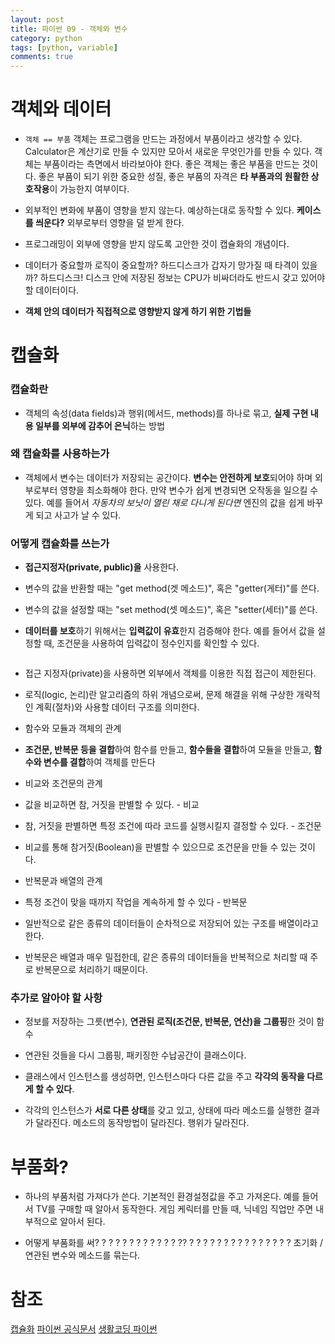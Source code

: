 ```yaml
---
layout: post
title: 파이썬 09 - 객체와 변수
category: python
tags: [python, variable]
comments: true
---
```


# 객체와 데이터

- `객체 == 부품` 객체는 프로그램을 만드는 과정에서 부품이라고 생각할 수 있다. Calculator은 계산기로 만들 수 있지만 모아서 새로운 무엇인가를 만들 수 있다. 객체는 부품이라는 측면에서 바라보아야 한다. 좋은 객체는 좋은 부품을 만드는 것이다. 좋은 부품이 되기 위한 중요한 성질, 좋은 부품의 자격은 **타 부품과의 원활한 상호작용**이 가능한지 여부이다.

- 외부적인 변화에 부품이 영향을 받지 않는다. 예상하는대로 동작할 수 있다. **케이스를 씌운다?** 외부로부터 영향을 덜 받게 한다.

- 프로그래밍이 외부에 영향을 받지 않도록 고안한 것이 캡슐화의 개념이다. 

- 데이터가 중요할까 로직이 중요할까? 하드디스크가 갑자기 망가질 때 타격이 있을까? 하드디스크! 디스크 안에 저장된 정보는 CPU가 비싸더라도 반드시 갖고 있어야 할 데이터이다.

- **객체 안의 데이터가 직접적으로 영향받지 않게 하기 위한 기법들**

# 캡슐화

### 캡슐화란

- 객체의 속성(data fields)과 행위(메서드, methods)를 하나로 묶고, **실제 구현 내용 일부를 외부에 감추어 은닉**하는 방법

### 왜 캡슐화를 사용하는가

- 객체에서 변수는 데이터가 저장되는 공간이다. **변수는 안전하게 보호**되어야 하며 외부로부터 영향을 최소화해야 한다. 만약 변수가 쉽게 변경되면 오작동을 일으킬 수 있다. 예를 들어서 *자동차의 보닛이 열린 채로 다니게 된다면* 엔진의 값을 쉽게 바꾸게 되고 사고가 날 수 있다.

### 어떻게 캡슐화를 쓰는가

- **접근지정자(private, public)을** 사용한다.

- 변수의 값을 반환할 때는 "get method(겟 메소드)", 혹은 "getter(게터)"를 쓴다.

- 변수의 값을 설정할 때는 "set method(셋 메소드)", 혹은 "setter(세터)"를 쓴다.

- **데이터를 보호**하기 위해서는 **입력값이 유효**한지 검증해야 한다. 예를 들어서 값을 설정할 때, 조건문을 사용하여 입력값이 정수인지를 확인할 수 있다.

```python

```

- 접근 지정자(private)을 사용하면 외부에서 객체를 이용한 직접 접근이 제한된다.



- 로직(logic, 논리)란 알고리즘의 하위 개념으로써, 문제 해결을 위해 구상한 개략적인 계획(절차)와 사용할 데이터 구조를 의미한다.

- 함수와 모듈과 객체의 관계

- **조건문, 반복문 등을 결합**하여 함수를 만들고, **함수들을 결합**하여 모듈을 만들고, **함수와 변수를 결합**하여 객체를 만든다

- 비교와 조건문의 관계

- 값을 비교하면 참, 거짓을 판별할 수 있다. - 비교
- 참, 거짓을 판별하면 특정 조건에 따라 코드를 실행시킬지 결정할 수 있다. - 조건문
- 비교를 통해 참거짓(Boolean)을 판별할 수 있으므로 조건문을 만들 수 있는 것이다.

- 반복문과 배열의 관계

- 특정 조건이 맞을 때까지 작업을 계속하게 할 수 있다 - 반복문
- 일반적으로 같은 종류의 데이터들이 순차적으로 저장되어 있는 구조를 배열이라고 한다.
- 반복문은 배열과 매우 밀접한데, 같은 종류의 데이터들을 반복적으로 처리할 때 주로 반복문으로 처리하기 때문이다.





### 추가로 알아야 할 사항

- 정보를 저장하는 그릇(변수), **연관된 로직(조건문, 반복문, 연산)을 그룹핑**한 것이 함수

- 연관된 것들을 다시 그룹핑, 패키징한 수납공간이 클래스이다.

- 클래스에서 인스턴스를 생성하면, 인스턴스마다 다른 값을 주고 **각각의 동작을 다르게 할 수 있다**.

- 각각의 인스턴스가 **서로 다른 상태**를 갖고 있고, 상태에 따라 메소드를 실행한 결과가 달라진다. 메소드의 동작방법이 달라진다. 행위가 달라진다.



# 부품화?

- 하나의 부품처럼 가져다가 쓴다. 기본적인 환경설정값을 주고 가져온다. 예를 들어서 TV를 구매할 때 알아서 동작한다. 게임 케릭터를 만들 때, 닉네임 직업만 주면 내부적으로 알아서 된다.

- 어떻게 부품화를 써? ? ? ? ? ? ? ? ? ? ? ? ?? ? ? ? ? ? ?  ? ? ? ? ? ? ?  ? ? 초기화 / 연관된 변수와 메소드를 묶는다.

# 참조
[캡슐화](https://ko.wikipedia.org/wiki/%EC%BA%A1%EC%8A%90%ED%99%94)
[파이썬 공식문서](https://docs.python.org/3/library/functions.html)
[생활코딩 파이썬](https://opentutorials.org/course/1750/9681)

